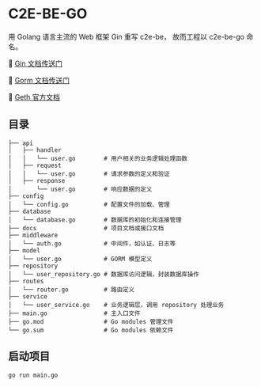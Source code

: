 # C2E-BE-GO

用 Golang 语言主流的 Web 框架 Gin 重写 c2e-be， 故而工程以 c2e-be-go 命名。

📘 [Gin 文档传送门 ](https://gin-gonic.com/zh-cn/)

📘 [Gorm 文档传送门](https://gorm.io/docs/)

📘 [Geth 官方文档]([https://geth.ethereum.org/docs/]())

## 目录

```
├── api
│   ├── handler
│   │   └── user.go        # 用户相关的业务逻辑处理函数
│   ├── request
│   │   └── user.go        # 请求参数的定义和验证
│   ├── response
│       └── user.go        # 响应数据的定义
├── config
│   └── config.go          # 配置文件的加载、管理
├── database
│   └── database.go        # 数据库的初始化和连接管理
├── docs                   # 项目文档或接口文档
├── middleware
│   └── auth.go            # 中间件，如认证、日志等
├── model
│   └── user.go            # GORM 模型定义
├── repository
│   └── user_repository.go # 数据库访问逻辑，封装数据库操作
├── routes
│   └── router.go          # 路由定义
├── service
│   └── user_service.go    # 业务逻辑层，调用 repository 处理业务
├── main.go                # 主入口文件
├── go.mod                 # Go modules 管理文件
└── go.sum                 # Go modules 依赖文件
```


## 启动项目

```
go run main.go
```

